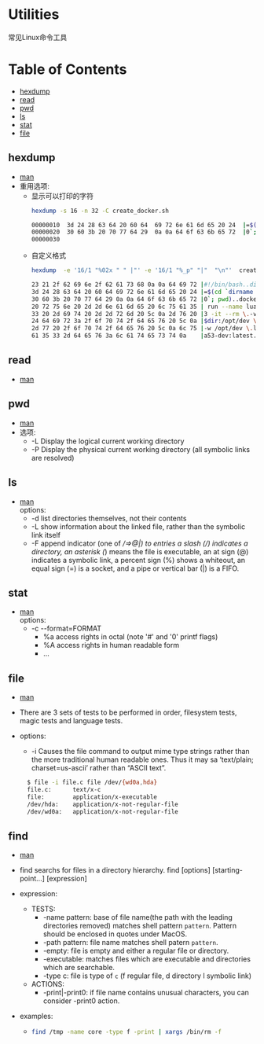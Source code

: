 Utilities
=========

常见Linux命令工具

Table of Contents
=================

* [hexdump](#hexdump)
* [read](#read)
* [pwd](#pwd)
* [ls](#ls)
* [stat](#stat)
* [file](#file)

hexdump
-------

* [man](http://man7.org/linux/man-pages/man1/hexdump.1.html)
* 重用选项:
  * 显示可以打印的字符
    ```bash
    hexdump -s 16 -n 32 -C create_docker.sh

    00000010  3d 24 28 63 64 20 60 64  69 72 6e 61 6d 65 20 24  |=$(cd `dirname $|
    00000020  30 60 3b 20 70 77 64 29  0a 0a 64 6f 63 6b 65 72  |0`; pwd)..docker|
    00000030
    ```
  * 自定义格式
    ```bash
    hexdump  -e '16/1 "%02x " " |"' -e '16/1 "%_p" "|"  "\n"'  create_docker.sh 

    23 21 2f 62 69 6e 2f 62 61 73 68 0a 0a 64 69 72 |#!/bin/bash..dir|
    3d 24 28 63 64 20 60 64 69 72 6e 61 6d 65 20 24 |=$(cd `dirname $|
    30 60 3b 20 70 77 64 29 0a 0a 64 6f 63 6b 65 72 |0`; pwd)..docker|
    20 72 75 6e 20 2d 2d 6e 61 6d 65 20 6c 75 61 35 | run --name lua5|
    33 20 2d 69 74 20 2d 2d 72 6d 20 5c 0a 2d 76 20 |3 -it --rm \.-v |
    24 64 69 72 3a 2f 6f 70 74 2f 64 65 76 20 5c 0a |$dir:/opt/dev \.|
    2d 77 20 2f 6f 70 74 2f 64 65 76 20 5c 0a 6c 75 |-w /opt/dev \.lu|
    61 35 33 2d 64 65 76 3a 6c 61 74 65 73 74 0a    |a53-dev:latest.|
    ```

read
----

* [man](http://man7.org/linux/man-pages/man1/read.1p.html)

pwd
---
* [man](http://man7.org/linux/man-pages/man1/pwd.1.html)  
* 选项:
  * -L Display the logical current working directory
  * -P Display the physical current working directory (all symbolic links are resolved)

ls
--

* [man](http://man7.org/linux/man-pages/man1/ls.1.html)  
  options:
  * -d list directories themselves, not their contents
  * -L show information about the linked file, rather than the symbolic link itself
  * -F append indicator (one of */=>@|) to entries
       a slash (/) indicates a directory, an asterisk (*) means the file is executable, an at sign (@) indicates a symbolic link, a percent sign (%) shows a whiteout, an equal sign (=) is a socket, and a pipe or vertical bar (|) is a FIFO.

stat
----

* [man](http://man7.org/linux/man-pages/man1/stat.1.html)  
  options:
  * -c --format=FORMAT
    * %a     access rights in octal (note '#' and '0' printf flags)
    * %A     access rights in human readable form
    * ...

file
----

* [man](http://man7.org/linux/man-pages/man1/file.1.html)
* There are 3 sets of tests to be performed in order, filesystem tests, magic tests and language tests.
* options:
  * -i Causes the file command to output mime type strings rather than the more traditional human readable ones.  Thus it may sa ‘text/plain; charset=us-ascii’ rather than “ASCII text”.

  ```bash
    $ file -i file.c file /dev/{wd0a,hda}
    file.c:      text/x-c
    file:        application/x-executable
    /dev/hda:    application/x-not-regular-file
    /dev/wd0a:   application/x-not-regular-file
  ```

find
----

* [man](http://man7.org/linux/man-pages/man1/find.1.html)
* find searchs for files in a directory hierarchy.
  find [options] [starting-point...] [expression]
* expression:
  * TESTS:
    * -name pattern: base of file name(the path with the leading directories removed) matches shell pattern `pattern`. Pattern should be enclosed in quotes under MacOS.
    * -path pattern: file name matches shell patern `pattern`.
    * -empty: file is empty and either a regular file or directory.
    * -executable: matches files which are executable and directories which are searchable.
    * -type c: file is type of `c` (f regular file, d directory l symbolic link)
  * ACTIONS:
    * -print|-print0: if file name contains unusual characters, you can consider -print0 action.

* examples:
  * ```bash
    find /tmp -name core -type f -print | xargs /bin/rm -f
    ```
